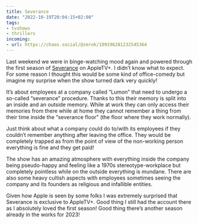 ```yaml
---
title: Severance
date: "2022-10-19T20:04:15+02:00"
tags:
- tvshows
- thrillers
incoming:
- url: https://chaos.social/@zerok/109196281232545364
---
```


Last weekend we were in binge-watching mood again and powered through the first season of [Severance](https://en.wikipedia.org/wiki/Severance_(TV_series)) on AppleTV+.  I didn’t know what to expect. For some reason I thought this would be some kind of office-comedy but imagine my surprise when the show turned dark very quickly!

It’s about employees at a company called “Lumon” that need to undergo a so-called “severance” procedure. Thanks to this their memory is split into an inside and an outside memory. While at work they can only access their memories from there while at home they cannot remember a thing from their time inside the “severance floor” (the floor where they work normally).

Just think about what a company could do to/with its employees if they couldn’t remember anything after leaving the office. They would be completely trapped as from the point of view of the non-working person everything is fine and they get paid!

The show has an amazing atmosphere with everything inside the company being pseudo-happy and feeling like a 1970s stereotype-workplace but completely pointless while on the outside everything is mundane. There are also some heavy cultish aspects with employees sometimes seeing the company and its founders as religious and infallible entities.

Given how Apple is seen by some folks I was extremely surprised that Severance is exclusive to AppleTV+. Good thing I still had the account there as I absolutely loved the first season! Good thing there’s another season already in the works for 2023!
